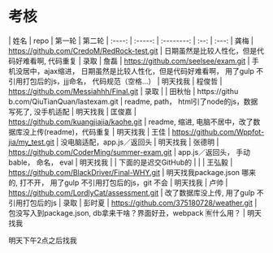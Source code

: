 

# 考核

|  姓名   |  repo   |   第一轮   |  第二轮
| :----:     | :-----: | :--------: | :--: | :---: 
|    龚梅  |   https://github.com/CredoM/RedRock-test.git | 日期虽然是比较人性化，但是代码好难看啊, 代码重复 |  录取
|   詹磊  |   https://github.com/seelsee/exam.git   | 手机没居中，ajax缩进， 日期虽然是比较人性化，但是代码好难看啊， 用了gulp 不引用打包后的js，jjj命名， 代码规范（空格...） | 明天找我
| 程俊哲 |  https://github.com/Messiahhh/Final.git  |  录取   | 
|   田秋怡  | https://githu b.com/QiuTianQuan/lastexam.git |  readme, path， html引了node的js，数据写死了, 没手机适配  |  明天找我
|   匡俊嘉   |  https://github.com/kuangjiajia/kaohe.git  |  readme, 缩进, 电脑不居中，改了数据库没上传(readme)，代码重复  | 明天找我
|   王佳   |  https://github.com/Wppfot-jia/my_test.git  | 没电脑适配，app.js／返回头  |   明天找我
| 张德明 | https://github.com/CoderMing/summer-exam.git  | app.js／返回头， 手动bable， 命名， eval  | 明天找我
|  |  下面的是迟交GitHub的  |   |
| 王弘毅 |  https://github.com/BlackDriver/Final-WHY.git |  明天找我package.json 哪来的, 打不开， 用了gulp 不引用打包后的js，git 不会  | 明天找我
| 卢帅 |  https://github.com/LordlyCat/assessment.git  |  改了数据库没上传, 用了gulp 不引用打包后的js |  录取
| 彭时夏 |  https://github.com/375180728/weather.git | 包没写入到package.json, db拿来干啥？界面好丑，webpack 🈶️什么用？  | 明天找我



明天下午2点之后找我

